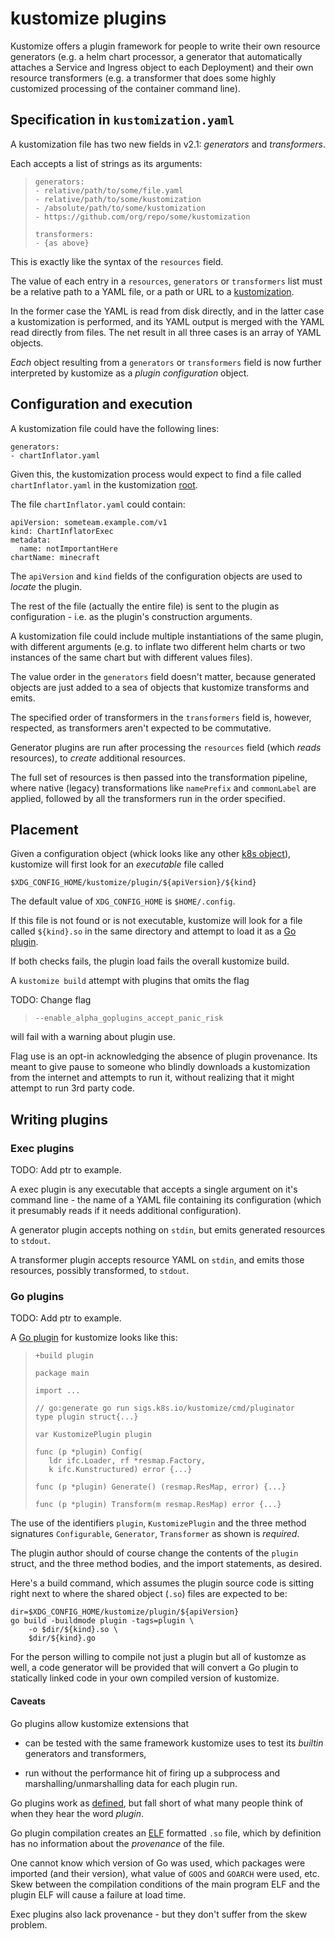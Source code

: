 # kustomize plugins

Kustomize offers a plugin framework for people to
write their own resource generators (e.g. a helm
chart processor, a generator that automatically
attaches a Service and Ingress object to each
Deployment) and their own resource transformers
(e.g. a transformer that does some highly
customized processing of the container command
line).

## Specification in `kustomization.yaml`

A kustomization file has two new fields in v2.1:
_generators_ and _transformers_.

Each accepts a list of strings as its arguments:

> ```
> generators:
> - relative/path/to/some/file.yaml
> - relative/path/to/some/kustomization
> - /absolute/path/to/some/kustomization
> - https://github.com/org/repo/some/kustomization
>
> transformers:
> - {as above} 
> ```

This is exactly like the syntax of the `resources` field.

The value of each entry in a `resources`, `generators`
or `transformers` list must be a relative path to a
YAML file, or a path or URL to a [kustomization].

[kustomization]: glossary.md#kustomization

In the former case the YAML is read from disk directly,
and in the latter case a kustomization is performed,
and its YAML output is merged with the YAML read
directly from files.  The net result in all three cases
is an array of YAML objects.

_Each_ object resulting from a `generators` or
`transformers` field is now further interpreted by
kustomize as a _plugin configuration_ object.

## Configuration and execution

A kustomization file could have the following lines:

```
generators:
- chartInflator.yaml
```

Given this, the kustomization process would expect to
find a file called `chartInflator.yaml` in the
kustomization [root](glossary.md#root).

The file `chartInflator.yaml` could contain:

```
apiVersion: someteam.example.com/v1
kind: ChartInflatorExec
metadata:
  name: notImportantHere
chartName: minecraft
```

The `apiVersion` and `kind` fields of the configuration
objects are used to _locate_ the plugin.

The rest of the file (actually the entire file) is
sent to the plugin as configuration - i.e. as the
plugin's construction arguments.

A kustomization file could include multiple
instantiations of the same plugin, with different
arguments (e.g. to inflate two different helm
charts or two instances of the same chart but with
different values files).

The value order in the `generators` field doesn't
matter, because generated objects are just added
to a sea of objects that kustomize transforms and
emits.

The specified order of transformers in the
`transformers` field is, however, respected, as
transformers aren't expected to be commutative.

Generator plugins are run after processing the
`resources` field (which _reads_ resources), to
_create_ additional resources.

The full set of resources is then passed into the
transformation pipeline, where native (legacy)
transformations like `namePrefix` and
`commonLabel` are applied, followed by all the
transformers run in the order specified.


## Placement

[k8s object]: glossary.md#kubernetes-style-object

Given a configuration object (whick looks like any
other [k8s object]), kustomize will first look for an
_executable_ file called

```
$XDG_CONFIG_HOME/kustomize/plugin/${apiVersion}/${kind}
```

The default value of `XDG_CONFIG_HOME` is `$HOME/.config`.

If this file is not found or is not executable,
kustomize will look for a file called `${kind}.so`
in the same directory and attempt to load it as a
[Go plugin](#go-plugins).

If both checks fails, the plugin load fails the overall
kustomize build.

A `kustomize build` attempt with plugins that
omits the flag

TODO: Change flag

> `--enable_alpha_goplugins_accept_panic_risk`

will fail with a warning about plugin use.

Flag use is an opt-in acknowledging the absence of
plugin provenance.  Its meant to give pause to
someone who blindly downloads a kustomization from
the internet and attempts to run it, without
realizing that it might attempt to run 3rd party
code.


## Writing plugins

### Exec plugins

TODO: Add ptr to example.

A exec plugin is any executable that accepts a
single argument on it's command line - the name of
a YAML file containing its configuration (which it
presumably reads if it needs additional
configuration).

A generator plugin accepts nothing on `stdin`, but emits
generated resources to `stdout`.

A transformer plugin accepts resource YAML on `stdin`,
and emits those resources, possibly transformed, to
`stdout`.


### Go plugins

TODO: Add ptr to example.

[Go plugin]: https://golang.org/pkg/plugin/

A [Go plugin] for kustomize looks like this:

> ```
> +build plugin
> 
> package main
>
> import ...
>
> // go:generate go run sigs.k8s.io/kustomize/cmd/pluginator
> type plugin struct{...}
>
> var KustomizePlugin plugin
>
> func (p *plugin) Config(
>    ldr ifc.Loader, rf *resmap.Factory,
>    k ifc.Kunstructured) error {...}
>
> func (p *plugin) Generate() (resmap.ResMap, error) {...}
>
> func (p *plugin) Transform(m resmap.ResMap) error {...}
> ```

The use of the identifiers `plugin`,
`KustomizePlugin` and the three method signatures
`Configurable`, `Generator`, `Transformer` as
shown is _required_.

The plugin author should of course change the
contents of the `plugin` struct, and the three
method bodies, and the import statements, as
desired.

Here's a build command, which assumes the plugin
source code is sitting right next to where the
shared object (`.so`) files are expected to be:

```
dir=$XDG_CONFIG_HOME/kustomize/plugin/${apiVersion}
go build -buildmode plugin -tags=plugin \
    -o $dir/${kind}.so \
    $dir/${kind}.go
```

For the person willing to compile not just a
plugin but all of kustomze as well, a code
generator will be provided that will convert a Go
plugin to statically linked code in your own
compiled version of kustomize.

#### Caveats

Go plugins allow kustomize extensions that

 * can be tested with the same framework kustomize
   uses to test its _builtin_ generators and
   transformers,

 * run without the performance hit of firing up a
   subprocess and marshalling/unmarshalling data
   for each plugin run.

Go plugins work as [defined][Go plugin], but
fall short of what many people think of when they
hear the word _plugin_.

[ELF]: https://en.wikipedia.org/wiki/Executable_and_Linkable_Format

Go plugin compilation creates an [ELF] formatted
`.so` file, which by definition has no information
about the _provenance_ of the file.

One cannot know which version of Go was used,
which packages were imported (and their version),
what value of `GOOS` and `GOARCH` were used,
etc. Skew between the compilation conditions of
the main program ELF and the plugin ELF will cause
a failure at load time.

Exec plugins also lack provenance - but they don't
suffer from the skew problem.

